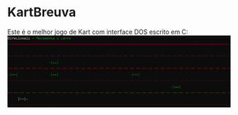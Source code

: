 # KartBreuva
Este é o melhor jogo de Kart com interface DOS escrito em C:
![alt text](https://github.com/DiegoBarney/KartBreuva/blob/main/Kart_Jogo.PNG?raw=true)
